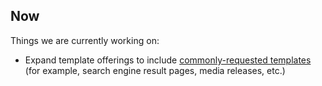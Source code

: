 ## Now

Things we are currently working on:

- Expand template offerings to include [commonly-requested templates](https://community.digital.gov.au/c/designsystem/suggest-a-template) (for example, search engine result pages, media releases, etc.)

